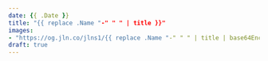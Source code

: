 ```yaml
---
date: {{ .Date }}
title: "{{ replace .Name "-" " " | title }}"
images: 
- "https://og.jln.co/jlns1/{{ replace .Name "-" " " | title | base64Encode | replaceRE "=+$" "" | replaceRE "\\+" "-" | replaceRE "/" "_"}}"
draft: true
---
```

